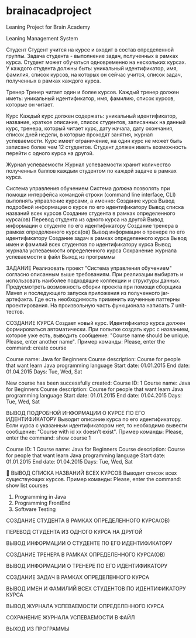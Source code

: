 # brainacadproject
Leaning Project for Brain Academy


Leaning Management System

Студент
Студент учится на курсе и входит в состав определенной группы. Задача студента - выполнение задач, полученных в рамках курса. Студент может обучаться одновременно на нескольких курсах.
У каждого студента должны быть: 
уникальный идентификатор, 
имя, 
фамилия, 
список курсов, на которых он сейчас учится, 
список задач, полученных в рамках каждого курса.

Тренер
Тренер читает один и более курсов. Каждый тренер должен иметь: 
уникальный идентификатор, 
имя, 
фамилию, 
список курсов, которые он читает.

Курс
Каждый курс должен содержать: 
уникальный идентификатор, 
название, 
краткое описание, 
список студентов, записанных на данный курс, 
тренера, который читает курс, 
дату начала, 
дату окончания, 
список дней недели, в которые проходят занятия, 
журнал успеваемости. 
Курс имеет ограничение, на один курс не может быть записано более чем 12 студентов. Студент должен иметь возможность перейти с одного курса на другой.

Журнал успеваемости
Журнал успеваемости хранит количество полученных баллов каждым студентом по каждой задаче в рамках курса. 

Система управления обучением
Система должна позволять при помощи интерфейса командой строки (command line interface, CLI) выполнять управление курсами, а именно:
Создание курса
Вывод подробной информации о курсе по его идентификатору
Вывод списка названий всех курсов
Создание студента в рамках определенного курса(ов)
Перевод студента из одного курса на другой
Вывод информации о студенте по его идентификатору
Создание тренера в рамках определенного курса(ов)
Вывод информации о тренере по его идентификатору
Создание задач в рамках определенного курса
Вывод имен и фамилий всех студентов по идентификатору курса
Вывод журнала успеваемости определенного курса
Сохранение журнала успеваемости в файл
Выход из программы


ЗАДАНИЕ
Реализовать проект "Cистема управления обучением" согласно описанным выше требованиям. При реализации выбирать и использовать наиболее подходящие коллекции и структуры данных. Предусмотреть возможность сборки проекта при помощи сборщика Maven и последующего запуска приложения из полученного jar-артефакта. Где есть необходимость применить изученные паттерны проектирования. На произвольную часть функционала написать 7 unit-тестов.

СОЗДАНИЕ КУРСА
Создает новый курс. Идентификатор курса должен формироваться автоматически. При попытке создать курс с названием, которое уже есть, выводить сообщение: "Course name should be unique. Please, enter another name".
Пример команды:
Please, enter the command:
create course

Course name:		Java for Beginners
Course description:	Course for people that want learn Java programming language
Start date:		01.01.2015
End date: 		01.04.2015
Days:			Tue, Wed, Sat

New course has been successfully created:
Course ID: 1
Course name: Java for Beginners
Course description: Course for people that want learn Java programming language
Start date: 01.01.2015
End date: 01.04.2015
Days: Tue, Wed, Sat

ВЫВОД ПОДРОБНОЙ ИНФОРМАЦИИ О КУРСЕ ПО ЕГО ИДЕНТИФИКАТОРУ
Выводит описание курса по его идентификатору. Если курса с указанным идентификатором нет, то необходимо вывести сообщение: "Course with id xx doesn’t exist".
Пример команды:
Please, enter the command:
show course 1

Course ID: 1
Course name: Java for Beginners
Course description: Course for people that want learn Java programming language
Start date: 01.01.2015
End date: 01.04.2015
Days: Tue, Wed, Sat


ВЫВОД СПИСКА НАЗВАНИЙ ВСЕХ КУРСОВ
Выводит список всех существующих курсов.
Пример команды:
Please, enter the command:
show list courses

1. Programming in Java
2. Programming FrontEnd
3. Software Testing

СОЗДАНИЕ СТУДЕНТА В РАМКАХ ОПРЕДЕЛЕННОГО КУРСА(ОВ)

ПЕРЕВОД СТУДЕНТА ИЗ ОДНОГО КУРСА НА ДРУГОЙ

ВЫВОД ИНФОРМАЦИИ О СТУДЕНТЕ ПО ЕГО ИДЕНТИФИКАТОРУ

СОЗДАНИЕ ТРЕНЕРА В РАМКАХ ОПРЕДЕЛЕННОГО КУРСА(ОВ)

ВЫВОД ИНФОРМАЦИИ О ТРЕНЕРЕ ПО ЕГО ИДЕНТИФИКАТОРУ

СОЗДАНИЕ ЗАДАЧ В РАМКАХ ОПРЕДЕЛЕННОГО КУРСА

ВЫВОД ИМЕН И ФАМИЛИЙ ВСЕХ СТУДЕНТОВ ПО ИДЕНТИФИКАТОРУ КУРСА

ВЫВОД ЖУРНАЛА УСПЕВАЕМОСТИ ОПРЕДЕЛЕННОГО КУРСА

СОХРАНЕНИЕ ЖУРНАЛА УСПЕВАЕМОСТИ В ФАЙЛ

ВЫХОД ИЗ ПРОГРАММЫ
